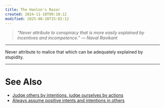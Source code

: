 ```yaml
---
title: The Hanlon's Razor
created: 2024-11-18T09:18:12
modified: 2025-08-28T15:02:12
---
```


> _“Never attribute to conspiracy that is more easily explained by incentives and incompetence.” — Naval Ravikant_

---

Never attribute to malice that which can be adequately explained by stupidity.

---

# See Also

* [Judge others by intentions, judge ourselves by actions](Judge%20others%20by%20intentions,%20judge%20ourselves%20by%20actions.md)
* [Always assume positive intents and intentions in others](Always%20assume%20positive%20intents%20and%20intentions%20in%20others.md)
